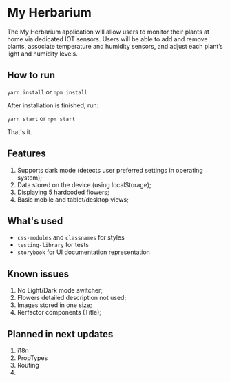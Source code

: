# My Herbarium

The My Herbarium application will allow users to monitor their plants at home via dedicated IOT sensors. Users will be able to add and remove plants, associate temperature and humidity sensors, and adjust each plant’s light and humidity levels.

## How to run

`yarn install` or `npm install`

After installation is finished, run:

`yarn start` or `npm start`

That's it.

## Features

1. Supports dark mode (detects user preferred settings in operating system);
2. Data stored on the device (using localStorage);
3. Displaying 5 hardcoded flowers;
4. Basic mobile and tablet/desktop views;

## What's used

- `css-modules` and `classnames` for styles
- `testing-library` for tests
- `storybook` for UI documentation representation

## Known issues

1. No Light/Dark mode switcher;
2. Flowers detailed description not used;
3. Images stored in one size;
4. Rerfactor components (Title);

## Planned in next updates

1. i18n
2. PropTypes
5. Routing
6.
